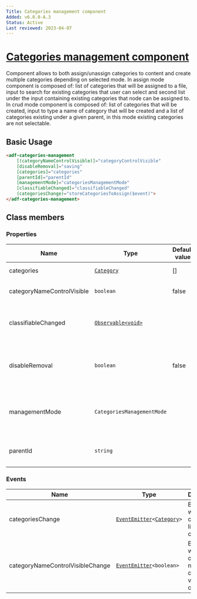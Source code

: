```yaml
---
Title: Categories management component
Added: v6.0.0-A.3
Status: Active
Last reviewed: 2023-04-07
---
```


# [Categories management component](../../../lib/content-services/src/lib/category/categories-management/categories-management.component.ts "Defined in categories-management.component.ts")

Component allows to both assign/unassign categories to content and create multiple categories depending on selected mode. In assign mode component is composed of: list of categories that will be assigned to a file, input to search for existing categories that user can select and second list under the input containing existing categories that node can be assigned to. In crud mode component is composed of: list of categories that will be created, input to type a name of category that will be created and a list of categories existing under a given parent, in this mode existing categories are not selectable.

## Basic Usage

```html
<adf-categories-management
    [(categoryNameControlVisible)]="categoryControlVisible"
    [disableRemoval]="saving"
    [categories]="categories"
    [parentId]="parentId"
    [managementMode]="categoriesManagementMode"
    [classifiableChanged]="classifiableChanged"
    (categoriesChange)="storeCategoriesToAssign($event)">
</adf-categories-management>
```

## Class members

### Properties

| Name | Type | Default value | Description |
| ---- | ---- | ------------- | ----------- |
| categories | [`Category`](https://github.com/Alfresco/alfresco-js-api/blob/develop/src/api/content-rest-api/docs/Category.md) | [] | List of categories to assign/create. |
| categoryNameControlVisible | `boolean` | false | Determines if category name control is visible. |
| classifiableChanged | [`Observable<void>`](https://rxjs.dev/guide/observable) | | (optional) Observable emitting when `classifiable` aspect changes for a given node. |
| disableRemoval | `boolean` | false | Determines if categories assigned/created can be unassigned/removed from the list. |
| managementMode | `CategoriesManagementMode` | | Management mode determines if component works in assign/unassign mode or create mode. |
| parentId | `string` | | (optional) ID of a parent category that new categories will be created under. |

### Events

| Name | Type | Description |
| ---- | ---- | ----------- |
| categoriesChange | [`EventEmitter`](https://angular.io/api/core/EventEmitter)`<`[`Category`](https://github.com/Alfresco/alfresco-js-api/blob/develop/src/api/content-rest-api/docs/Category.md)`>` | Emitted when categories list changes. |
| categoryNameControlVisibleChange | [`EventEmitter`](https://angular.io/api/core/EventEmitter)`<boolean>` | Emitted when category name control visibility changes. |
